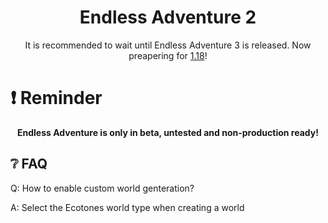 <div align="center">

# Endless Adventure 2
It is recommended to wait until Endless Adventure 3 is released. Now preapering for [1.18](https://github.com/MrWooltrest/EndlessAdventure2/issues/1)!

<div align="left">

# :heavy_exclamation_mark: Reminder

<div align="center">

**Endless Adventure is only in beta, untested and non-production ready!**

<div align="left">

## :grey_question: FAQ
Q: How to enable custom world genteration?

A: Select the Ecotones world type when creating a world
